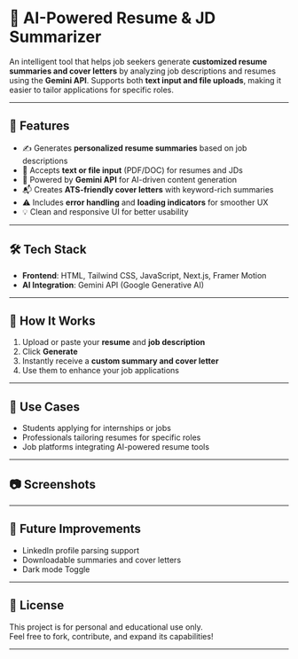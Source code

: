 # 🧠 AI-Powered Resume & JD Summarizer

An intelligent tool that helps job seekers generate **customized resume summaries and cover letters** by analyzing job descriptions and resumes using the **Gemini API**. Supports both **text input and file uploads**, making it easier to tailor applications for specific roles.

---

## 🚀 Features

- ✍️ Generates **personalized resume summaries** based on job descriptions
- 📄 Accepts **text or file input** (PDF/DOC) for resumes and JDs
- 🤖 Powered by **Gemini API** for AI-driven content generation
- 📬 Creates **ATS-friendly cover letters** with keyword-rich summaries
- ⚠️ Includes **error handling** and **loading indicators** for smoother UX
- 💡 Clean and responsive UI for better usability

---

## 🛠️ Tech Stack

- **Frontend**: HTML, Tailwind CSS, JavaScript, Next.js, Framer Motion
- **AI Integration**: Gemini API (Google Generative AI)

---

## 📌 How It Works

1. Upload or paste your **resume** and **job description**
2. Click **Generate**
3. Instantly receive a **custom summary and cover letter**
4. Use them to enhance your job applications

---

## 🎯 Use Cases

- Students applying for internships or jobs
- Professionals tailoring resumes for specific roles
- Job platforms integrating AI-powered resume tools

---

## 📷 Screenshots



---

## 🔮 Future Improvements

- LinkedIn profile parsing support
- Downloadable summaries and cover letters
- Dark mode Toggle

---

## 📃 License

This project is for personal and educational use only.  
Feel free to fork, contribute, and expand its capabilities!

---
